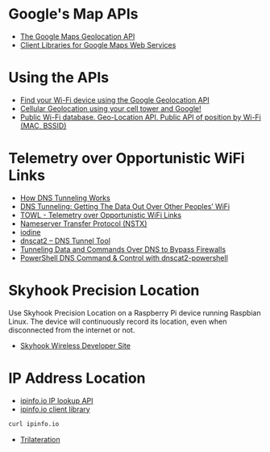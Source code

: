 
# Google's Map APIs
* [The Google Maps Geolocation API](https://developers.google.com/maps/documentation/geolocation/intro)
* [Client Libraries for Google Maps Web Services](https://developers.google.com/maps/web-services/client-library)

# Using the APIs
* [Find your Wi-Fi device using the Google Geolocation API](https://www.hackster.io/middleca/find-your-wi-fi-device-using-the-google-geolocation-api-2bdd59)
* [Cellular Geolocation using your cell tower and Google!](https://www.hackster.io/middleca/cellular-geolocation-using-your-cell-tower-and-google-b83534?utm_source=Hackster.io+newsletter&utm_campaign=3dab21478a-2015_4_17_Top_projects4_16_2015&utm_medium=email&utm_term=0_6ff81e3e5b-3dab21478a-140225889&mc_cid=3dab21478a&mc_eid=9036129d51)
* [Public Wi-Fi database. Geo-Location API. Public API of position by Wi-Fi (MAC, BSSID)](https://www.mylnikov.org/archives/1170)

# Telemetry over Opportunistic WiFi Links
* [How DNS Tunneling Works](http://inside-out.xyz/technology/how-dns-tunneling-works.html)
* [DNS Tunneling: Getting The Data Out Over Other Peoples’ WiFi](http://hackaday.com/2016/08/07/getting-the-data-out-over-other-peoples-wifi/)
* [TOWL - Telemetry over Opportunistic WiFi Links](http://www.phreakmonkey.com/2016/08/towl-telemetry-over-opportunistic-wifi.html)
* [Nameserver Transfer Protocol (NSTX)](http://thomer.com/howtos/nstx.html)
* [iodine](http://code.kryo.se/iodine/)
* [dnscat2 – DNS Tunnel Tool](http://www.darknet.org.uk/2016/01/dnscat2-dns-tunnel-tool/)
* [Tunneling Data and Commands Over DNS to Bypass Firewalls](https://zeltser.com/c2-dns-tunneling/)
* [PowerShell DNS Command & Control with dnscat2-powershell](http://www.blackhillsinfosec.com/?p=5578)

# Skyhook Precision Location
Use Skyhook Precision Location on a Raspberry Pi device running Raspbian Linux.
The device will continuously record its location, even when disconnected from the internet or not.

* [Skyhook Wireless Developer Site](http://www.skyhookwireless.com/developers)

# IP Address Location
* [ipinfo.io IP lookup API](http://ipinfo.io/developers/getting-started)
* [ipinfo.io client library](http://ipinfo.io/developers/client-libraries)


```bash
curl ipinfo.io
```


* [Trilateration](https://en.wikipedia.org/wiki/Trilateration)
